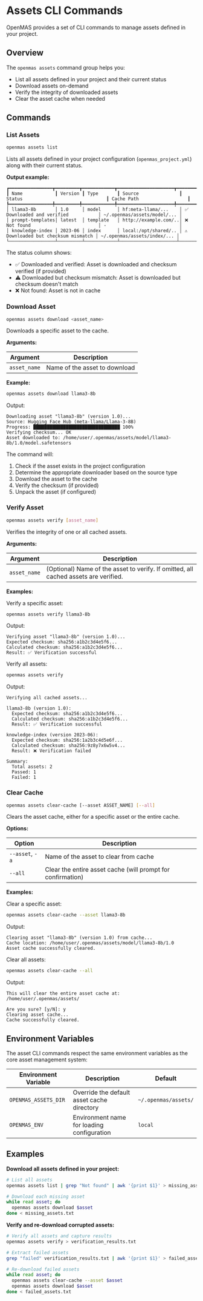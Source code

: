 # Assets CLI Commands

OpenMAS provides a set of CLI commands to manage assets defined in your project.

## Overview

The `openmas assets` command group helps you:

- List all assets defined in your project and their current status
- Download assets on-demand
- Verify the integrity of downloaded assets
- Clear the asset cache when needed

## Commands

### List Assets

```bash
openmas assets list
```

Lists all assets defined in your project configuration (`openmas_project.yml`) along with their current status.

**Output example:**

```
┏━━━━━━━━━━━━━━━━┳━━━━━━━━━┳━━━━━━━━━━━━┳━━━━━━━━━━━━━━━━━━━━━┳━━━━━━━━━━━━━━━━━━━━━━━━━━━━━━━━━━━━━┳━━━━━━━━━━━━━━━━━━━━━━━━━━━━┓
┃ Name            ┃ Version ┃ Type       ┃ Source               ┃ Status                               ┃ Cache Path                  ┃
┡━━━━━━━━━━━━━━━━╇━━━━━━━━━╇━━━━━━━━━━━━╇━━━━━━━━━━━━━━━━━━━━━╇━━━━━━━━━━━━━━━━━━━━━━━━━━━━━━━━━━━━━╇━━━━━━━━━━━━━━━━━━━━━━━━━━━━┩
│ llama3-8b       │ 1.0     │ model      │ hf:meta-llama/...    │ ✅ Downloaded and verified           │ ~/.openmas/assets/model/... │
│ prompt-templates│ latest  │ template   │ http://example.com/..│ ❌ Not found                         │ -                           │
│ knowledge-index │ 2023-06 │ index      │ local:/opt/shared/.. │ ⚠️ Downloaded but checksum mismatch │ ~/.openmas/assets/index/... │
└─────────────────┴─────────┴────────────┴─────────────────────┴─────────────────────────────────────┴────────────────────────────┘
```

The status column shows:
- ✅ Downloaded and verified: Asset is downloaded and checksum verified (if provided)
- ⚠️ Downloaded but checksum mismatch: Asset is downloaded but checksum doesn't match
- ❌ Not found: Asset is not in cache

### Download Asset

```bash
openmas assets download <asset_name>
```

Downloads a specific asset to the cache.

**Arguments:**

| Argument | Description |
|----------|-------------|
| `asset_name` | Name of the asset to download |

**Example:**

```bash
openmas assets download llama3-8b
```

Output:
```
Downloading asset "llama3-8b" (version 1.0)...
Source: Hugging Face Hub (meta-llama/Llama-3-8B)
Progress: ████████████████████████████████ 100%
Verifying checksum... OK
Asset downloaded to: /home/user/.openmas/assets/model/llama3-8b/1.0/model.safetensors
```

The command will:
1. Check if the asset exists in the project configuration
2. Determine the appropriate downloader based on the source type
3. Download the asset to the cache
4. Verify the checksum (if provided)
5. Unpack the asset (if configured)

### Verify Asset

```bash
openmas assets verify [asset_name]
```

Verifies the integrity of one or all cached assets.

**Arguments:**

| Argument | Description |
|----------|-------------|
| `asset_name` | (Optional) Name of the asset to verify. If omitted, all cached assets are verified. |

**Examples:**

Verify a specific asset:
```bash
openmas assets verify llama3-8b
```

Output:
```
Verifying asset "llama3-8b" (version 1.0)...
Expected checksum: sha256:a1b2c3d4e5f6...
Calculated checksum: sha256:a1b2c3d4e5f6...
Result: ✅ Verification successful
```

Verify all assets:
```bash
openmas assets verify
```

Output:
```
Verifying all cached assets...

llama3-8b (version 1.0):
  Expected checksum: sha256:a1b2c3d4e5f6...
  Calculated checksum: sha256:a1b2c3d4e5f6...
  Result: ✅ Verification successful

knowledge-index (version 2023-06):
  Expected checksum: sha256:1a2b3c4d5e6f...
  Calculated checksum: sha256:9z8y7x6w5v4...
  Result: ❌ Verification failed

Summary:
  Total assets: 2
  Passed: 1
  Failed: 1
```

### Clear Cache

```bash
openmas assets clear-cache [--asset ASSET_NAME] [--all]
```

Clears the asset cache, either for a specific asset or the entire cache.

**Options:**

| Option | Description |
|--------|-------------|
| `--asset`, `-a` | Name of the asset to clear from cache |
| `--all` | Clear the entire asset cache (will prompt for confirmation) |

**Examples:**

Clear a specific asset:
```bash
openmas assets clear-cache --asset llama3-8b
```

Output:
```
Clearing asset "llama3-8b" (version 1.0) from cache...
Cache location: /home/user/.openmas/assets/model/llama3-8b/1.0
Asset cache successfully cleared.
```

Clear all assets:
```bash
openmas assets clear-cache --all
```

Output:
```
This will clear the entire asset cache at:
/home/user/.openmas/assets/

Are you sure? [y/N]: y
Clearing asset cache...
Cache successfully cleared.
```

## Environment Variables

The asset CLI commands respect the same environment variables as the core asset management system:

| Environment Variable | Description | Default |
|----------------------|-------------|---------|
| `OPENMAS_ASSETS_DIR` | Override the default asset cache directory | `~/.openmas/assets/` |
| `OPENMAS_ENV` | Environment name for loading configuration | `local` |

## Examples

**Download all assets defined in your project:**

```bash
# List all assets
openmas assets list | grep "Not found" | awk '{print $1}' > missing_assets.txt

# Download each missing asset
while read asset; do
  openmas assets download $asset
done < missing_assets.txt
```

**Verify and re-download corrupted assets:**

```bash
# Verify all assets and capture results
openmas assets verify > verification_results.txt

# Extract failed assets
grep "failed" verification_results.txt | awk '{print $1}' > failed_assets.txt

# Re-download failed assets
while read asset; do
  openmas assets clear-cache --asset $asset
  openmas assets download $asset
done < failed_assets.txt
```

